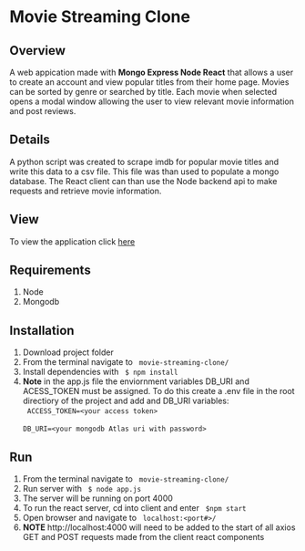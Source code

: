 # Movie Streaming Clone

## Overview
A web appication made with **Mongo Express Node React** that allows a user to create
an account and view popular titles from their home page. Movies can be sorted by
genre or searched by title. Each movie when selected opens a modal window allowing
the user to view relevant movie information and post reviews.

## Details
A python script was created to scrape imdb for popular movie titles and write
this data to a csv file. This file was than used to populate a mongo database. The
React client can than use the Node backend api to make requests and retrieve movie
information. 

## View
To view the application click [here](https://movie-streaming-clone.herokuapp.com/)

## Requirements
1. Node
2. Mongodb

## Installation
1. Download project folder
2. From the terminal navigate to <code> movie-streaming-clone/ </code>
3. Install dependencies with <code> $ npm install </code>
4. **Note** in the app.js file the enviornment variables
DB_URI and ACESS_TOKEN must be assigned. To do this create a .env file in 
the root directiory of the project and add and DB_URI variables:
<br><code> ACCESS_TOKEN=\<your access token\> </code>
<br><code> DB_URI=\<your mongodb Atlas uri with password\> </code>
      
## Run
1. From the terminal navigate to <code> movie-streaming-clone/ </code>
2. Run server with <code> $ node app.js </code>
3. The server will be running on port 4000
4. To run the react server, cd into client and enter <code> $npm start </code>
5. Open browser and navigate to <code> localhost:<port#>/ </code>
6. **NOTE** http://localhost:4000 will need to be added to the start of 
all axios GET and POST requests made from the client react components
